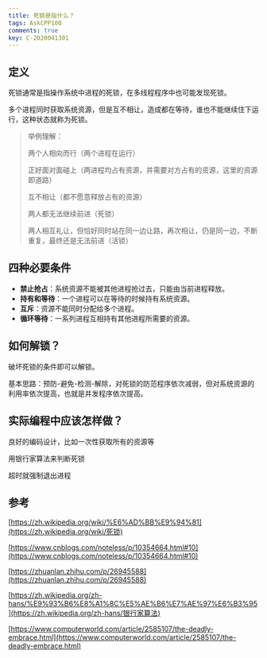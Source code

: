 ```yaml
---
title: 死锁是指什么？
tags: AskCPP100
comments: true
key: C-2020041301
---
```


## 定义

死锁通常是指操作系统中进程的死锁，在多线程程序中也可能发现死锁。

多个进程同时获取系统资源，但是互不相让，造成都在等待，谁也不能继续住下运行，这种状态就称为死锁。

> 举例理解：
>
> 两个人相向而行（两个进程在运行）
>
> 正好面对面碰上（两进程均占有资源，并需要对方占有的资源，这里的资源即道路）
>
> 互不相让（都不愿意释放占有的资源）
>
> 两人都无法继续前进（死锁）
>
> 两人相互礼让，但恰好同时站在同一边让路，再次相让，仍是同一边，不断重复，最终还是无法前进（活锁）

## 四种必要条件

* **禁止抢占**：系统资源不能被其他进程抢过去，只能由当前进程释放。
* **持有和等待**：一个进程可以在等待的时候持有系统资源。
* **互斥**：资源不能同时分配给多个进程。
* **循环等待**：一系列进程互相持有其他进程所需要的资源。

## 如何解锁？

破坏死锁的条件即可以解锁。

基本思路：预防-避免-检测-解除，对死锁的防范程序依次减弱，但对系统资源的利用率依次提高，也就是并发程序依次提高。

## 实际编程中应该怎样做？

良好的编码设计，比如一次性获取所有的资源等

用银行家算法来判断死锁

超时就强制退出进程

## 参考

[https://zh.wikipedia.org/wiki/%E6%AD%BB%E9%94%81](https://zh.wikipedia.org/wiki/死锁)

[https://www.cnblogs.com/noteless/p/10354664.html#10](https://www.cnblogs.com/noteless/p/10354664.html#10)

[https://zhuanlan.zhihu.com/p/26945588](https://zhuanlan.zhihu.com/p/26945588)

[https://zh.wikipedia.org/zh-hans/%E9%93%B6%E8%A1%8C%E5%AE%B6%E7%AE%97%E6%B3%95](https://zh.wikipedia.org/zh-hans/银行家算法)

[https://www.computerworld.com/article/2585107/the-deadly-embrace.html](https://www.computerworld.com/article/2585107/the-deadly-embrace.html)